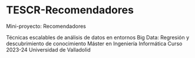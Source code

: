 # TESCR-Recomendadores
Mini-proyecto: Recomendadores

Técnicas escalables de análisis de datos en entornos Big Data: Regresión y descubrimiento de conocimiento
Máster en Ingeniería Informática
Curso 2023-24
Universidad de Valladolid
